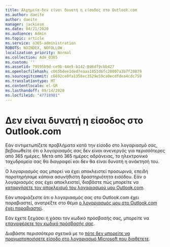 ```yaml
---
title: Αλχημεία-δεν είναι δυνατή η είσοδος στο Outlook.com
ms.author: daeite
author: daeite
manager: jackiesm
ms.date: 04/21/2020
ms.audience: Admin
ms.topic: article
ms.service: o365-administration
ROBOTS: NOINDEX, NOFOLLOW
localization_priority: Normal
ms.collection: Adm_O365
ms.custom: ''
ms.assetid: 79595b9d-ce9b-44e5-b142-8d6df9cbb427
ms.openlocfilehash: c065bdee1ded7eaaa1851d6fc20007a3b7f20879
ms.sourcegitcommit: c6692ce0fa1358ec3529e59ca0ecdfdea4cdc759
ms.translationtype: MT
ms.contentlocale: el-GR
ms.lasthandoff: 09/14/2020
ms.locfileid: "47718981"
---
```

# <a name="cant-sign-in-to-outlookcom"></a>Δεν είναι δυνατή η είσοδος στο Outlook.com

Εάν αντιμετωπίζετε προβλήματα κατά την είσοδο στο λογαριασμό σας, βεβαιωθείτε ότι ο λογαριασμός σας δεν είναι ανενεργός για περισσότερες από 365 ημέρες. Μετά από 365 ημέρες αδράνειας, το ηλεκτρονικό ταχυδρομείο σας θα διαγραφεί και δεν θα είναι δυνατή η ανάκτησή του.
  
Ο λογαριασμός σας μπορεί να έχει αποκλειστεί προσωρινά, επειδή παρατηρήσαμε κάποια ασυνήθιστη δραστηριότητα εισόδου. Εάν ο λογαριασμός σας έχει αποκλειστεί, διαβάστε πώς μπορείτε να [καταργήσετε τον αποκλεισμό του λογαριασμού μου Outlook.com](https://support.office.com/article/f4ad2701-d166-4d8b-8a6a-9af2a1f8a4c4.aspx). 
  
Εάν υποψιάζεστε ότι ο λογαριασμός σας στο Outlook.com έχει παραβιαστεί, ανατρέξτε στο θέμα [ο λογαριασμός μου στο Outlook.com έχει παραβιαστεί](https://support.office.com/article/35993ac5-ac2f-494e-aacb-5232dda453d8.aspx).
  
Εάν έχετε ξεχάσει ή χάσει τον κωδικό πρόσβασής σας, μπορείτε να [επαναφέρετε τον κωδικό πρόσβασής σας](https://go.microsoft.com/fwlink/p/?LinkID=242804).
  
Διαβάστε περισσότερα σχετικά με το [πότε δεν μπορείτε να πραγματοποιήσετε είσοδο στο λογαριασμό Microsoft που διαθέτετε](https://go.microsoft.com/fwlink/p/?linkid=837479).
  

